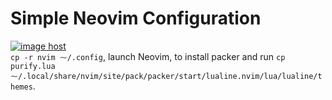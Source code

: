 # Simple Neovim Configuration
<a href="https://imgbox.com/NIX9abqY" target="_blank"><img src="https://thumbs2.imgbox.com/99/e3/NIX9abqY_t.png" alt="image host"/></a>
</br>
`cp -r nvim ⁓/.config`, launch Neovim, to install packer and run `cp purify.lua ⁓/.local/share/nvim/site/pack/packer/start/lualine.nvim/lua/lualine/themes`.